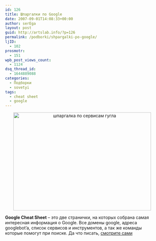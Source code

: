 ```yaml
---
id: 126
title: Шпаргалки по Google
date: 2007-09-01T14:08:33+00:00
author: serEga
layout: post
guid: http://artslab.info/?p=126
permalink: /podborki/shpargalki-po-google/
ljID:
  - 102
prosmotr:
  - 151
wpb_post_views_count:
  - 1124
dsq_thread_id:
  - 1644889088
categories:
  - Подборки
  - sovetyi
tags:
  - cheat sheet
  - google
---
```

<p style="text-align: center">
  <img src="http://artslab.info/wp-content/uploads/google_cheat_sheet.jpg" alt="шпаргалка по сервисам гугла" title="google_cheat_sheet" width="450" height="319" class="alignnone size-full wp-image-994" />
</p>

**Google Cheat Sheet** &#8211; это две странички, на которых собрана самая интересная информация о Google. Все домены google, адреса googlebot&#8217;a, список сервисов и инструментов, а так же команды которые помогут при поиске. Да что писать, <a href="http://adelaider.com/google/" title="google cheat sheet" target="_blank">смотрите сами</a>